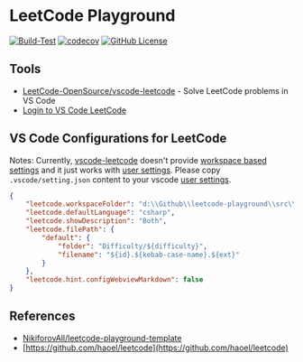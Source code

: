 # LeetCode Playground

[![Build-Test](https://github.com/mehdihadeli/leetcode-playground/actions/workflows/build-test.yml/badge.svg?branch=main&style=flat-square)](https://github.com/mehdihadeli/leetcode-playground/actions/workflows/build-test.yml)
[![codecov](https://codecov.io/gh/mehdihadeli/leetcode-playground/branch/main/graph/badge.svg?style=flat-square)](https://codecov.io/gh/mehdihadeli/leetcode-playground)
[![GitHub License](https://img.shields.io/github/license/mehdihadeli/leetcode-playground)](./LICENSE.md)

## Tools
- [LeetCode-OpenSource/vscode-leetcode](https://github.com/LeetCode-OpenSource/vscode-leetcode) - Solve LeetCode problems in VS Code
- [Login to VS Code LeetCode](https://github.com/LeetCode-OpenSource/vscode-leetcode/issues/478#issuecomment-1046287835)

## VS Code Configurations for LeetCode

Notes: Currently, [vscode-leetcode](https://github.com/LeetCode-OpenSource/vscode-leetcode) doesn't provide [workspace based settings](https://code.visualstudio.com/docs/getstarted/settings#_workspace-settings) and it just works with [user settings](https://code.visualstudio.com/docs/getstarted/settings#_settingsjson). Please copy `.vscode/setting.json` content to your vscode [user settings](https://code.visualstudio.com/docs/getstarted/settings#_settingsjson).

``` json
{
    "leetcode.workspaceFolder": "d:\\Github\\leetcode-playground\\src\\LeetCodeSolutions",
    "leetcode.defaultLanguage": "csharp",
    "leetcode.showDescription": "Both",
    "leetcode.filePath": {
        "default": {
            "folder": "Difficulty/${difficulty}",
            "filename": "${id}.${kebab-case-name}.${ext}"
        }
    },
    "leetcode.hint.configWebviewMarkdown": false
}
```

## References
- [NikiforovAll/leetcode-playground-template](https://github.com/NikiforovAll/leetcode-playground-template)
- [https://github.com/haoel/leetcode](https://github.com/haoel/leetcode)
